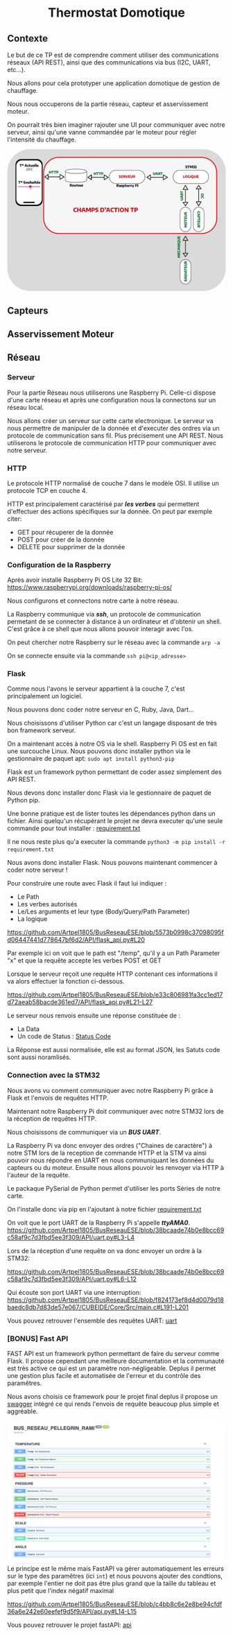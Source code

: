 # <div align="center">Thermostat Domotique</div>

## Contexte

Le but de ce TP est de comprendre comment utiliser des communications réseaux (API REST), ainsi que des communications via bus (I2C, UART, etc...).

Nous allons pour cela prototyper une application domotique de gestion de chauffage.

Nous nous occuperons de la partie réseau, capteur et asservissement moteur. 


On pourrait très bien imaginer rajouter une UI pour communiquer avec notre serveur, ainsi qu'une vanne commandée par le moteur pour régler l'intensité du chauffage.

![img](assets/Schemas_Global.png)


## Capteurs



## Asservissement Moteur



## Réseau

### Serveur

Pour la partie Réseau nous utiliserons une Raspberry Pi. Celle-ci dispose d'une carte réseau et après une configuration nous la connectons sur un réseau local.

Nous allons créer un serveur sur cette carte electronique.
Le serveur va nous permettre de manipuler de la donnée et d'executer des ordres via un protocole de communication sans fil.
Plus précisement une API REST. Nous utiliserons le protocole de communication HTTP pour communiquer avec notre serveur.



### HTTP
Le protocole HTTP normalisé de couche 7 dans le modèle OSI. Il utilise un protocole TCP en couche 4.

HTTP est principalement caractérisé par **_les verbes_** qui permettent d'effectuer des actions spécifiques sur la donnée. On peut par exemple citer: 
- GET pour récuperer de la donnée
- POST pour créer de la donnée
- DELETE pour supprimer de la donnée

### Configuration de la Raspberry

Après avoir installé Raspberry Pi OS Lite 32 Bit: <a>https://www.raspberrypi.org/downloads/raspberry-pi-os/</a>

Nous configurons et connectons notre carte à notre réseau.

La Raspberry communique via **_ssh_**, un protocole de communication permetant de se connecter à distance à un ordinateur et d'obtenir un shell. C'est grâce à ce shell que nous allons pouvoir interagir avec l'os.

On peut chercher notre Raspberry sur le réseau avec la commande  `arp -a`

On se connecte ensuite via la commande  `ssh pi@<ip_adresse>`

### Flask

Comme nous l'avons le serveur appartient à la couche 7, c'est principalement un logiciel.

Nous pouvons donc coder notre serveur en C, Ruby, Java, Dart...

Nous choisissons d'utiliser Python car c'est un langage disposant de très bon framework serveur.

On a maintenant accès à notre OS via le shell. Raspberry Pi OS est en fait une surcouche Linux. Nous pouvons donc installer python via le gestionnaire de paquet apt: `sudo apt install python3-pip`

Flask est un framework python permettant de coder assez simplement des API REST.

Nous devons donc installer donc Flask via le gestionnaire de paquet de Python pip.

Une bonne pratique est de lister toutes les dépendances python dans un fichier. Ainsi quelqu'un récupérant le projet ne devra executer qu'une seule commande pour tout installer : [requirement.txt](API/requirement.txt)

Il ne nous reste plus qu'a executer la commande `python3 -m pip install -r requirement.txt`

Nous avons donc installer Flask. Nous pouvons maintenant commencer à coder notre serveur !

Pour construire une route avec Flask il faut lui indiquer : 
- Le Path
- Les verbes autorisés
- Le/Les arguments et leur type (Body/Query/Path Parameter)
- La logique

<a>https://github.com/Artpel1805/BusReseauESE/blob/5573b0998c37098095fd06447441d778647bf6d2/API/flask_api.py#L20</a>

Par exemple ici on voit que le path est "/temp", qu'il y a un Path Parameter "x" et que la requête accepte les verbes POST et GET

Lorsque le serveur reçoit une requête HTTP contenant ces informations il va alors effectuer la fonction ci-dessous.

<a>https://github.com/Artpel1805/BusReseauESE/blob/e33c806981fa3cc1ed17d72aeab58bacde361ed7/API/flask_api.py#L21-L27</a>

Le serveur nous renvois ensuite une réponse constituée de :
- La Data
- Un code de Status : [Status Code](https://developer.mozilla.org/en-US/docs/Web/HTTP/Status)

La Réponse est aussi normalisée, elle est au format JSON, les Satuts code sont aussi noramlisés.


### Connection avec la STM32

Nous avons vu comment communiquer avec notre Raspberry Pi grâce à Flask et l'envois de requêtes HTTP.

Maintenant notre Raspberry Pi doit communiquer avec notre STM32 lors de la réception de requêtes HTTP.

Nous choisissons de communiquer via un **_BUS UART_**.

La Raspberry Pi va donc envoyer des ordres ("Chaines de caractère") à notre STM lors de la reception de commande HTTP et la STM va ainsi pouvoir nous répondre en UART en nous communiquant les données du capteurs ou du moteur. Ensuite nous allons pouvoir les renvoyer via HTTP à l'auteur de la requête.

Le packaque PySerial de Python permet d'utiliser les ports Séries de notre carte.

On l'installe donc via pip en l'ajoutant à notre fichier [requirement.txt](API/requirement.txt)

On voit que le port UART de la Raspberry Pi s'appelle **_ttyAMA0_**.
<a>https://github.com/Artpel1805/BusReseauESE/blob/38bcaade74b0e8bcc69c58af9c7d3fbd5ee3f309/API/uart.py#L3-L4</a>

Lors de la réception d'une requête on va donc envoyer un ordre à la STM32:

<a>https://github.com/Artpel1805/BusReseauESE/blob/38bcaade74b0e8bcc69c58af9c7d3fbd5ee3f309/API/uart.py#L6-L12<a>
  
Qui écoute son port UART via une interruption:
<a>https://github.com/Artpel1805/BusReseauESE/blob/f824173ef8d4d0079d18baedc8db7d83de57e067/CUBEIDE/Core/Src/main.c#L191-L201</a>

Vous pouvez retrouver l'ensemble des requêtes UART: [uart](API/uart.py)


### [BONUS] Fast API

FAST API est un framework python permettant de faire du serveur comme Flask. Il propose cependant une meilleure documentation et la communauté est très active ce qui est un paramètre non-négligeable. Deplus il permet une gestion plus facile et automatisée de l'erreur et du contrôle des paramêtres.

Nous avons choisis ce framework pour le projet final deplus il propose un [swagger](https://swagger.io/tools/swagger-ui/) intégré ce qui rends l'envois de requête beaucoup plus simple et aggréable.
  
![img](assets/swagger.png)
  Le principe est le même mais FastAPI va gérer automatiquement les erreurs sur le type des paramêtres (ici `int`) et nous pouvons ajouter des condtions, par exemple l'entier ne doit pas être plus grand que la taille du tableau et plus petit que l'index négatif maximal
  
  <a>https://github.com/Artpel1805/BusReseauESE/blob/c4bb8c6e2e8be94cfdf36a6e242e60eefef9d5f9/API/api.py#L14-L15</a>
  
 Vous pouvez retrouver le projet fastAPI: [api](API/api.py)
